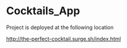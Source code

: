 # Cocktails_App

Project is deployed at the following location

http://the-perfect-cocktail.surge.sh/index.html
